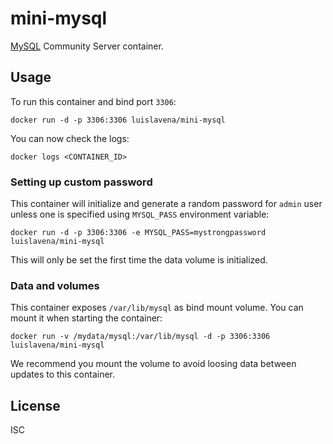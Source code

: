 # mini-mysql

[MySQL](http://dev.mysql.com/) Community Server container.

## Usage

To run this container and bind port `3306`:

```
docker run -d -p 3306:3306 luislavena/mini-mysql
```

You can now check the logs:

```
docker logs <CONTAINER_ID>
```

### Setting up custom password

This container will initialize and generate a random password for `admin` user
unless one is specified using `MYSQL_PASS` environment variable:

```
docker run -d -p 3306:3306 -e MYSQL_PASS=mystrongpassword luislavena/mini-mysql
```

This will only be set the first time the data volume is initialized.

### Data and volumes

This container exposes `/var/lib/mysql` as bind mount volume. You can mount it
when starting the container:

```
docker run -v /mydata/mysql:/var/lib/mysql -d -p 3306:3306 luislavena/mini-mysql
```

We recommend you mount the volume to avoid loosing data between updates to this
container.

## License

ISC
